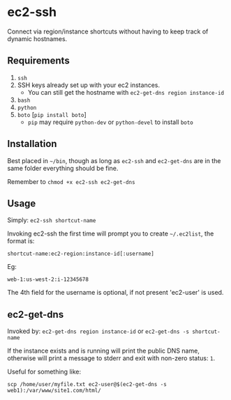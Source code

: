 ec2-ssh
=======

Connect via region/instance shortcuts without having to keep track of dynamic hostnames.

Requirements
------------
1. `ssh`
2. SSH keys already set up with your ec2 instances.
    * You can still get the hostname with `ec2-get-dns region instance-id`
3. `bash`
4. `python`
5. `boto` [`pip install boto`]
    * `pip` may require `python-dev` or `python-devel` to install `boto`

Installation
------------
Best placed in `~/bin`, though as long as `ec2-ssh` and `ec2-get-dns` are in the same folder everything should be fine.

Remember to `chmod +x ec2-ssh ec2-get-dns`

Usage
-----
Simply: `ec2-ssh shortcut-name`

Invoking ec2-ssh the first time will prompt you to create `~/.ec2list`, the format is:

    shortcut-name:ec2-region:instance-id[:username]

Eg:

    web-1:us-west-2:i-12345678

The 4th field for the username is optional, if not present 'ec2-user' is used.

ec2-get-dns
-----------
Invoked by: `ec2-get-dns region instance-id` or `ec2-get-dns -s shortcut-name`

If the instance exists and is running will print the public DNS name, otherwise will print a message to stderr and exit with non-zero status: `1`.

Useful for something like:

    scp /home/user/myfile.txt ec2-user@$(ec2-get-dns -s web1):/var/www/site1.com/html/
